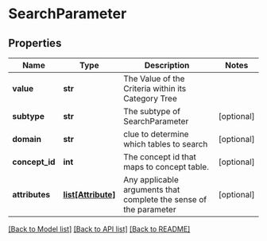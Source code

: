# SearchParameter

## Properties
Name | Type | Description | Notes
------------ | ------------- | ------------- | -------------
**value** | **str** | The Value of the Criteria within its Category Tree | 
**subtype** | **str** | The subtype of SearchParameter | [optional] 
**domain** | **str** | clue to determine which tables to search | [optional] 
**concept_id** | **int** | The concept id that maps to concept table. | [optional] 
**attributes** | [**list[Attribute]**](Attribute.md) | Any applicable arguments that complete the sense of the parameter | [optional] 

[[Back to Model list]](../README.md#documentation-for-models) [[Back to API list]](../README.md#documentation-for-api-endpoints) [[Back to README]](../README.md)



